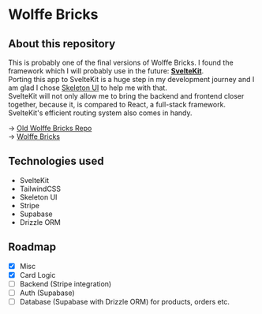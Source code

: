 # Wolffe Bricks
## About this repository
This is probably one of the final versions of Wolffe Bricks. I found the framework which I will probably use in the future: [**SvelteKit**](https://kit.svelte.dev). \
Porting this app to SvelteKit is a huge step in my development journey and I am glad I chose [Skeleton UI](https://skeleton.dev) to help me with that. \
SvelteKit will not only allow me to bring the backend and frontend closer together, because it, is compared to React, a full-stack framework. SvelteKit's efficient routing system also comes in handy.

&rarr; [Old Wolffe Bricks Repo](https://github.com/nevthereal/wolffebricks-v2) \
&rarr; [Wolffe Bricks](https://wolffebricks.store)

## Technologies used
- SvelteKit
- TailwindCSS
- Skeleton UI
- Stripe
- Supabase
- Drizzle ORM

## Roadmap
- [x] Misc
- [x] Card Logic
- [ ] Backend (Stripe integration)
- [ ] Auth (Supabase)
- [ ] Database (Supabase with Drizzle ORM) for products, orders etc.
